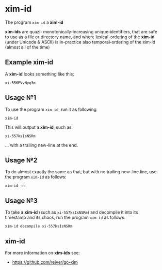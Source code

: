 # xim-id

The program `xim-id` a **xim-id**

**xim-ids** are
quazi‐ monotonically‐increasing unique‐identifiers,
that are safe to use as a file or directory name,
and where lexical-ordering of the **xim-id** (under Unicode & ASCII) is in-practice also temporal-ordering of the xim-id (almost all of the time)

## Example xim-id

A **xim-id** looks something like this:
```
xi-556PVvNyq3m
```

## Usage №1
To use the program `xim-id`, run it as following:
```
xim-id
```

This will output a **xim-id**, such as:
```
xi-557ksIsNSRm
```
… with a trailing new-line at the end.

## Usage №2
To do almost exactly the same as that, but with no trailing new-line line, use the program `xim-id` as follows:
```
xim-id -n
```

## Usage №3
To take a **xim-id** (such as `xi-557ksIsNSRm`) and decompile it into its timestamp and its chaos, run the program `xim-id` as follows:
```
xim-id decompile xi-557ksIsNSRm
```

## xim-id

For more information on **xim-ids** see:

* https://github.com/reiver/go-xim
